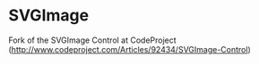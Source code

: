SVGImage
========

Fork of the SVGImage Control at CodeProject (http://www.codeproject.com/Articles/92434/SVGImage-Control)